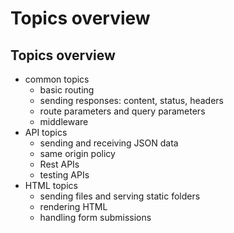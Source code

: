 # Topics overview

## Topics overview

- common topics
  - basic routing
  - sending responses: content, status, headers
  - route parameters and query parameters
  - middleware
- API topics
  - sending and receiving JSON data
  - same origin policy
  - Rest APIs
  - testing APIs
- HTML topics
  - sending files and serving static folders
  - rendering HTML
  - handling form submissions
